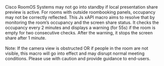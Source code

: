 Cisco RoomOS Systems may not go into standby if local presentation share preview is active. For rooms with outside roombooking panels, occupancy may not be correctly reflected. This Js xAPI macro aims to resolve that by monitoring the room’s occupancy and the screen share status. It checks the occupancy every 2 minutes and displays a warning (for 55s) if the room is empty for two consecutive checks. After the warning, it stops the screen share after 1 minute.<br>
<br>
Note: If the camera view is obstructed OR if people in the room are not visible, this macro will go into effect and may disrupt normal meeting conditions. Please use with caution and provide guidance to end-users.
